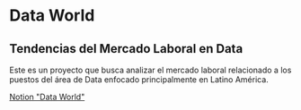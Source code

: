 # Data World
## Tendencias del Mercado Laboral en Data

Este es un proyecto que busca analizar el mercado laboral relacionado a los puestos del área de Data enfocado principalmente en Latino América.

[Notion "Data World"](https://pinnate-moth-d4f.notion.site/Data-World-Tendencias-del-Mercado-Laboral-c61f044bd0db44988147fc961551666d)
